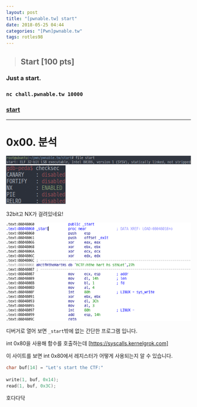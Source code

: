 ```yaml
---
layout: post
title: "[pwnable.tw] start"
date: 2018-05-25 04:44
categories: "[Pwn]pwnable.tw"
tags: rotles98
---
```

>## Start [100 pts]
### Just a start.
### `nc chall.pwnable.tw 10000`
### [start](https://pwnable.tw/static/chall/start)


---
# 0x00. 분석


![file](/img/pwnable.tw/start/01.png)
![checksec](/img/pwnable.tw/start/02.png)

32bit고 NX가 걸려있네요!




![disassemble](/img/pwnable.tw/start/03.png)


디버거로 열어 보면 `_start`밖에 없는 간단한 프로그램 입니다.

int 0x80을 사용해 함수를 호출하는데 [https://syscalls.kernelgrok.com]

이 사이트를 보면 int 0x80에서 레지스터가 어떻게 사용되는지 알 수 있습니다.


```c
char buf[14] = "Let's start the CTF:"

write(1, buf, 0x14);
read(1, buf, 0x3C);
```
호다다닥